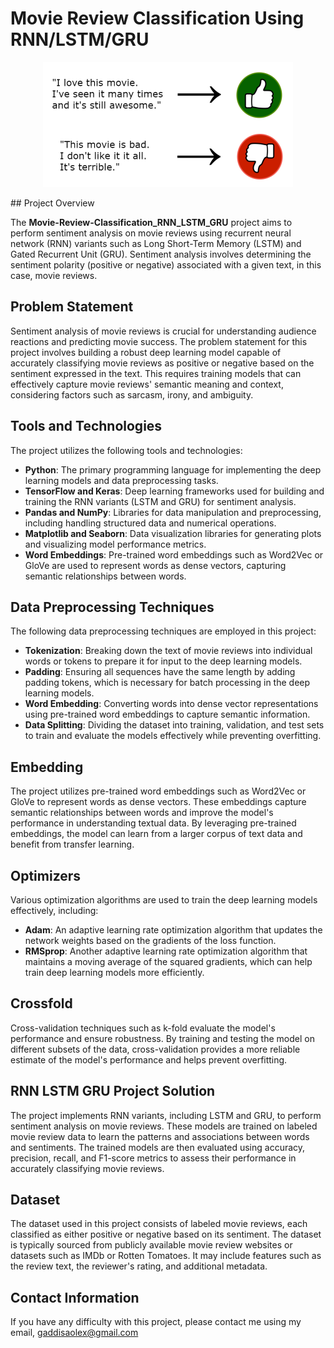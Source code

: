 # Movie Review Classification Using RNN/LSTM/GRU
<p align="center">
  <img src="icon_2.png" alt="Icon" width="400px">
</p>
## Project Overview

The **Movie-Review-Classification_RNN_LSTM_GRU** project aims to perform sentiment analysis on movie reviews using recurrent neural network (RNN) variants such as Long Short-Term Memory (LSTM) and Gated Recurrent Unit (GRU). Sentiment analysis involves determining the sentiment polarity (positive or negative) associated with a given text, in this case, movie reviews.

## Problem Statement

Sentiment analysis of movie reviews is crucial for understanding audience reactions and predicting movie success. The problem statement for this project involves building a robust deep learning model capable of accurately classifying movie reviews as positive or negative based on the sentiment expressed in the text. This requires training models that can effectively capture movie reviews' semantic meaning and context, considering factors such as sarcasm, irony, and ambiguity.

## Tools and Technologies

The project utilizes the following tools and technologies:

- **Python**: The primary programming language for implementing the deep learning models and data preprocessing tasks.
- **TensorFlow and Keras**: Deep learning frameworks used for building and training the RNN variants (LSTM and GRU) for sentiment analysis.
- **Pandas and NumPy**: Libraries for data manipulation and preprocessing, including handling structured data and numerical operations.
- **Matplotlib and Seaborn**: Data visualization libraries for generating plots and visualizing model performance metrics.
- **Word Embeddings**: Pre-trained word embeddings such as Word2Vec or GloVe are used to represent words as dense vectors, capturing semantic relationships between words.

## Data Preprocessing Techniques

The following data preprocessing techniques are employed in this project:

- **Tokenization**: Breaking down the text of movie reviews into individual words or tokens to prepare it for input to the deep learning models.
- **Padding**: Ensuring all sequences have the same length by adding padding tokens, which is necessary for batch processing in the deep learning models.
- **Word Embedding**: Converting words into dense vector representations using pre-trained word embeddings to capture semantic information.
- **Data Splitting**: Dividing the dataset into training, validation, and test sets to train and evaluate the models effectively while preventing overfitting.

## Embedding

The project utilizes pre-trained word embeddings such as Word2Vec or GloVe to represent words as dense vectors. These embeddings capture semantic relationships between words and improve the model's performance in understanding textual data. By leveraging pre-trained embeddings, the model can learn from a larger corpus of text data and benefit from transfer learning.

## Optimizers

Various optimization algorithms are used to train the deep learning models effectively, including:

- **Adam**: An adaptive learning rate optimization algorithm that updates the network weights based on the gradients of the loss function.
- **RMSprop**: Another adaptive learning rate optimization algorithm that maintains a moving average of the squared gradients, which can help train deep learning models more efficiently.

## Crossfold

Cross-validation techniques such as k-fold evaluate the model's performance and ensure robustness. By training and testing the model on different subsets of the data, cross-validation provides a more reliable estimate of the model's performance and helps prevent overfitting.

## RNN LSTM GRU Project Solution

The project implements RNN variants, including LSTM and GRU, to perform sentiment analysis on movie reviews. These models are trained on labeled movie review data to learn the patterns and associations between words and sentiments. The trained models are then evaluated using accuracy, precision, recall, and F1-score metrics to assess their performance in accurately classifying movie reviews.

## Dataset

The dataset used in this project consists of labeled movie reviews, each classified as either positive or negative based on its sentiment. The dataset is typically sourced from publicly available movie review websites or datasets such as IMDb or Rotten Tomatoes. It may include features such as the review text, the reviewer's rating, and additional metadata.

## Contact Information
If you have any difficulty with this project, please contact me using my email, gaddisaolex@gmail.com

